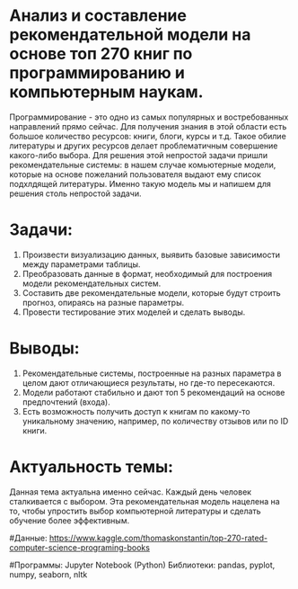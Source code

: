 # Анализ и составление рекомендательной модели на основе топ 270 книг по программированию и компьютерным наукам.

Программирование - это одно из самых популярных и востребованных направлений прямо сейчас. Для получения знания в этой области есть большое количество ресурсов: книги, блоги, курсы и т.д. Такое обилие литературы и других ресурсов делает проблематичным совершение какого-либо выбора. Для решения этой непростой задачи пришли рекомендательные системы: в нашем случае комьютерные модели, которые на основе пожеланий пользователя выдают ему список подхлдящей литературы. Именно такую модель мы и напишем для решения столь непростой задачи.

# Задачи:
1. Произвести визуализацию данных, выявить базовые зависимости между параметрами таблицы.
2. Преобразовать данные в формат, необходимый для построения модели рекомендательных систем.
3. Составить две рекомендательные модели, которые будут строить прогноз, опираясь на разные параметры.
4. Провести тестирование этих моделей и сделать выводы.

# Выводы:
1. Рекомендательные системы, построенные на разных параметра в целом дают отличающиеся результаты, но где-то пересекаются.
2. Модели работают стабильно и дают топ 5 рекомендаций на основе предпочтений (входа).
3. Есть возможность получить доступ к книгам по какому-то уникальному значению, например, по количеству отзывов или по ID книги.

# Актуальность темы:
Данная тема актуальна именно сейчас. Каждый день человек сталкивается с выбором. Эта рекомендательная модель нацелена на то, чтобы упростить выбор компьютерной литературы и сделать обучение более эффективным.

#Данные: 
https://www.kaggle.com/thomaskonstantin/top-270-rated-computer-science-programing-books 

#Программы:
Jupyter Notebook (Python)
Библиотеки: pandas, pyplot, numpy, seaborn, nltk
